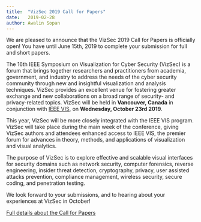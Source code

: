 ```yaml
---
title:  "VizSec 2019 Call for Papers"
date:   2019-02-28 
author: Awalin Sopan  
---
```


We are pleased to announce that the VizSec 2019 Call for Papers is officially open! You have until June 15th, 2019 to complete your submission for full and short papers. 
 
<p>The 16th IEEE Symposium on Visualization for Cyber Security (VizSec) is a forum that brings together
    researchers and practitioners from academia, government, and industry to address the needs of the cyber
    security community through new and insightful visualization and analysis techniques. VizSec provides an
    excellent venue for fostering greater exchange and new collaborations on a broad range of security- and
    privacy-related topics. VizSec will be held in <strong>Vancouver, Canada</strong> in conjunction with <a
        href="http://ieeevis.org/">IEEE VIS</a>, on <strong>Wednesday, October 23rd 2019</strong>.
</p>
<p>
    This year, VizSec will be more closely integrated with the IEEE VIS program. VizSec will take place
    during the main week of the conference, giving VizSec authors and attendees enhanced access to IEEE VIS,
    the premier forum for advances in theory, methods, and applications of visualization and visual
    analytics.
</p>
<p>
    The purpose of VizSec is to explore effective and scalable visual interfaces for security domains such
    as network security, computer forensics, reverse engineering, insider threat detection, cryptography,
    privacy, user assisted attacks prevention, compliance management, wireless security, secure coding, and
    penetration testing.
</p>
We look forward to your submissions, and to hearing about your experiences at VizSec in October!

<a href="/vizsec2019/#cfp">Full details about the Call for Papers</a>
